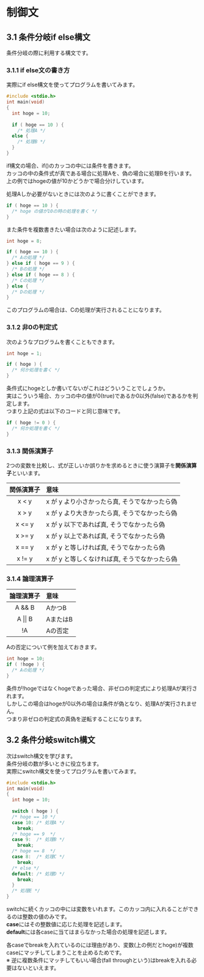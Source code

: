 # 制御文
## 3.1 条件分岐if else構文
条件分岐の際に利用する構文です。
### 3.1.1 if else文の書き方
実際にif else構文を使ってプログラムを書いてみます。
```c
#include <stdio.h>
int main(void)
{
  int hoge = 10;
  
  if ( hoge == 10 ) {
    /* 処理A */
  else {
    /* 処理B */
  }
}
```
if構文の場合、if()のカッコの中には条件を書きます。  
カッコの中の条件式が真である場合に処理Aを、偽の場合に処理Bを行います。  
上の例ではhogeの値が10かどうかで場合分けしています。  
  
処理Aしか必要がないときには次のように書くことができます。
```c
if ( hoge == 10 ) {
  /* hoge の値が10の時の処理を書く */
}
```
また条件を複数書きたい場合は次のように記述します。
```c
int hoge = 8;

if ( hoge == 10 ) {
  /* Aの処理 */
} else if ( hoge == 9 ) {
  /* Bの処理 */
} else if ( hoge == 8 ) {
  /* Cの処理 */
} else {
  /* Dの処理 */
}
```
このプログラムの場合は、Cの処理が実行されることになります。
### 3.1.2 非0の判定式
次のようなプログラムを書くこともできます。
```c
int hoge = 1;

if ( hoge ) {
  /* 何か処理を書く */
}
```
条件式にhogeとしか書いてないがこれはどういうことでしょうか。  
実はこういう場合、カッコの中の値が0(true)であるか0以外(false)であるかを判定します。  
つまり上記の式は以下のコードと同じ意味です。
```c
if ( hoge != 0 ) {
  /* 何か処理を書く */
}
```
### 3.1.3 関係演算子
2つの変数を比較し、式が正しいか誤りかを求めるときに使う演算子を**関係演算子**といいます。

|関係演算子|意味|
|:---:|:---|
|x < y|x が y より小さかったら真, そうでなかったら偽|
|x > y|x が y より大きかったら真, そうでなかったら偽|
|x <= y|x が y 以下であれば真, そうでなかったら偽|
|x >= y|x が y 以上であれば真, そうでなかったら偽|
|x == y|x が y と等しければ真, そうでなかったら偽|
|x != y|x が y と等しくなければ真, そうでなかったら偽|

### 3.1.4 論理演算子

|論理演算子|意味|
|:---:|:---|
|A && B|AかつB|
|A \|\| B|AまたはB|
|!A|Aの否定|

Aの否定について例を加えておきます。  
```c
int hoge = 10;
if ( !hoge ) {
  /* Aの処理 */
}
```
条件が!hogeではなくhogeであった場合、非ゼロの判定式により処理Aが実行されます。  
しかしこの場合はhogeが0以外の場合は条件が偽となり、処理Aが実行されません。  
つまり非ゼロの判定式の真偽を逆転することになります。
## 3.2 条件分岐switch構文
次はswitch構文を学びます。  
条件分岐の数が多いときに役立ちます。  
実際にswitch構文を使ってプログラムを書いてみます。
```c
#include <stdio.h>
int main(void)
{
  int hoge = 10;
  
  switch ( hoge ) {
  /* hoge == 10 */
  case 10: /* 処理A */
    break;
  /* hoge == 9  */
  case 9:  /* 処理B */
    break;
  /* hoge == 8  */
  case 8:  /* 処理C */
    break;
  /* else */
  default: /* 処理D */
    break;
  }
  /* 処理E */
}
```
switchに続くカッコの中には変数をいれます。このカッコ内に入れることができるのは整数の値のみです。  
**case**にはその整数値に応じた処理を記述します。  
**default**には各caseに当てはまらなかった場合の処理を記述します。  
  
各caseでbreakを入れているのには理由があり、変数(上の例だとhoge)が複数caseにマッチしてしまうことを止めるためです。  
※ 逆に複数条件にマッチしてもいい場合(fall throughという)はbreakを入れる必要はないといえます。
